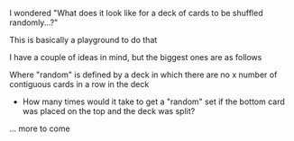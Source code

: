 I wondered "What does it look like for a deck of cards to be shuffled randomly...?"

This is basically a playground to do that 

I have a couple of ideas in mind, but the biggest ones are as follows

Where "random" is defined by a deck in which there are no x number of contiguous cards in a row in the deck

- How many times would it take to get a "random" set if the bottom card was placed on the top and the deck was split?

... more to come
